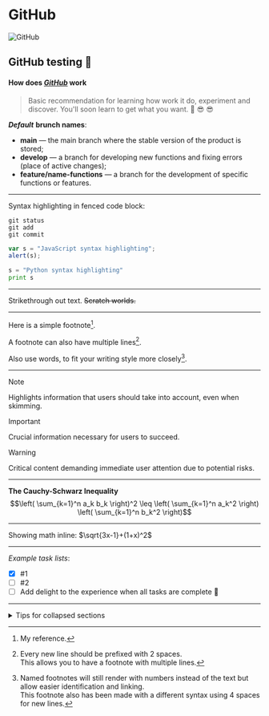 # GitHub

<!-- This content will not appear in the rendered Markdown -->
<!-- https://docs.github.com/en/get-started/writing-on-github/working-with-advanced-formatting/creating-diagrams -->

![GitHub][logo]

[logo]: https://visualmodo.com/wp-content/uploads/2018/04/Using-GitHub-To-Improve-Workflow-3.jpg "logo GitHub"

## GitHub testing :rocket:

#### How does ***[GitHub](https://github.com/)*** work

> Basic recommendation for learning how work it do, experiment and discover. You'll soon learn to get what you want. :muscle: :sunglasses: :sunglasses:

***<strong>Default</strong>*** **brunch names**:

- **main** — the main branch where the stable version of the product is stored;
- **develop** — a branch for developing new functions and fixing errors (place of active changes);
- **feature/name-functions** — a branch for the development of specific functions or features.

---

Syntax highlighting in fenced code block:

```
git status
git add
git commit
```

```javascript
var s = "JavaScript syntax highlighting";
alert(s);
```
 
```python
s = "Python syntax highlighting"
print s
```

---

Strikethrough out text. ~~Scratch worlds.~~

***

Here is a simple footnote[^1].

A footnote can also have multiple lines[^2].  

Also use words, to fit your writing style more closely[^note].

[^1]: My reference.
[^2]: Every new line should be prefixed with 2 spaces.  
  This allows you to have a footnote with multiple lines.
[^note]:
    Named footnotes will still render with numbers instead of the text but allow easier identification and linking.  
    This footnote also has been made with a different syntax using 4 spaces for new lines.

___

> [!NOTE]
> Highlights information that users should take into account, even when skimming.

> [!IMPORTANT]
> Crucial information necessary for users to succeed.

> [!WARNING]
> Critical content demanding immediate user attention due to potential risks.

___

**The Cauchy-Schwarz Inequality**
$$\left( \sum_{k=1}^n a_k b_k \right)^2 \leq \left( \sum_{k=1}^n a_k^2 \right) \left( \sum_{k=1}^n b_k^2 \right)$$

___

Showing math inline:  $\sqrt{3x-1}+(1+x)^2$

___

*Example task lists*:

- [x] #1
- [ ] #2
- [ ] Add delight to the experience when all tasks are complete :tada:

___

<details>

<summary>Tips for collapsed sections</summary>

### You can add a header

You can add text within a collapsed section. 

You can add an image or a code block, too.

```ruby
   puts "Hello World"
```

</details>

